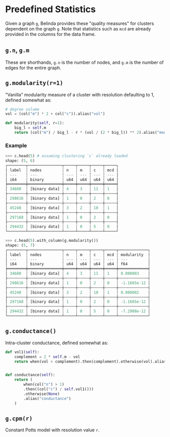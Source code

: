 # Predefined Statistics

Given a graph `g`, Belinda provides these "quality measures" for clusters dependent on
the graph `g`.
Note that statistics such as `mcd` are already provided in the columns for the data frame.

## `g.n`, `g.m`

These are shorthands, `g.n` is the number of nodes, and `g.m` is the number of edges
for the entire graph.

## `g.modularity(r=1)`

"Vanilla" modularity measure of a cluster with resolution defaulting to 1, defined somewhat as:

```python
# degree volume
vol = (col("m") * 2 + col("c")).alias("vol")

def modularity(self, r=1):
    big_l = self.m
    return (col("m") / big_l - r * (vol / (2 * big_l)) ** 2).alias("modularity")
```

### Example

```python
>>> c.head(5) # assuming clustering `c` already loaded
shape: (5, 6)
┌────────┬───────────────┬─────┬─────┬─────┬─────┐
│ label  ┆ nodes         ┆ n   ┆ m   ┆ c   ┆ mcd │
│ ---    ┆ ---           ┆ --- ┆ --- ┆ --- ┆ --- │
│ i64    ┆ binary        ┆ u64 ┆ u64 ┆ u64 ┆ u64 │
╞════════╪═══════════════╪═════╪═════╪═════╪═════╡
│ 34680  ┆ [binary data] ┆ 4   ┆ 3   ┆ 11  ┆ 1   │
├╌╌╌╌╌╌╌╌┼╌╌╌╌╌╌╌╌╌╌╌╌╌╌╌┼╌╌╌╌╌┼╌╌╌╌╌┼╌╌╌╌╌┼╌╌╌╌╌┤
│ 298616 ┆ [binary data] ┆ 1   ┆ 0   ┆ 2   ┆ 0   │
├╌╌╌╌╌╌╌╌┼╌╌╌╌╌╌╌╌╌╌╌╌╌╌╌┼╌╌╌╌╌┼╌╌╌╌╌┼╌╌╌╌╌┼╌╌╌╌╌┤
│ 45248  ┆ [binary data] ┆ 3   ┆ 2   ┆ 10  ┆ 1   │
├╌╌╌╌╌╌╌╌┼╌╌╌╌╌╌╌╌╌╌╌╌╌╌╌┼╌╌╌╌╌┼╌╌╌╌╌┼╌╌╌╌╌┼╌╌╌╌╌┤
│ 297168 ┆ [binary data] ┆ 1   ┆ 0   ┆ 2   ┆ 0   │
├╌╌╌╌╌╌╌╌┼╌╌╌╌╌╌╌╌╌╌╌╌╌╌╌┼╌╌╌╌╌┼╌╌╌╌╌┼╌╌╌╌╌┼╌╌╌╌╌┤
│ 294432 ┆ [binary data] ┆ 1   ┆ 0   ┆ 5   ┆ 0   │
└────────┴───────────────┴─────┴─────┴─────┴─────┘

>>> c.head(5).with_column(g.modularity())
shape: (5, 7)
┌────────┬───────────────┬─────┬─────┬─────┬─────┬─────────────┐
│ label  ┆ nodes         ┆ n   ┆ m   ┆ c   ┆ mcd ┆ modularity  │
│ ---    ┆ ---           ┆ --- ┆ --- ┆ --- ┆ --- ┆ ---         │
│ i64    ┆ binary        ┆ u64 ┆ u64 ┆ u64 ┆ u64 ┆ f64         │
╞════════╪═══════════════╪═════╪═════╪═════╪═════╪═════════════╡
│ 34680  ┆ [binary data] ┆ 4   ┆ 3   ┆ 11  ┆ 1   ┆ 0.000003    │
├╌╌╌╌╌╌╌╌┼╌╌╌╌╌╌╌╌╌╌╌╌╌╌╌┼╌╌╌╌╌┼╌╌╌╌╌┼╌╌╌╌╌┼╌╌╌╌╌┼╌╌╌╌╌╌╌╌╌╌╌╌╌┤
│ 298616 ┆ [binary data] ┆ 1   ┆ 0   ┆ 2   ┆ 0   ┆ -1.1665e-12 │
├╌╌╌╌╌╌╌╌┼╌╌╌╌╌╌╌╌╌╌╌╌╌╌╌┼╌╌╌╌╌┼╌╌╌╌╌┼╌╌╌╌╌┼╌╌╌╌╌┼╌╌╌╌╌╌╌╌╌╌╌╌╌┤
│ 45248  ┆ [binary data] ┆ 3   ┆ 2   ┆ 10  ┆ 1   ┆ 0.000002    │
├╌╌╌╌╌╌╌╌┼╌╌╌╌╌╌╌╌╌╌╌╌╌╌╌┼╌╌╌╌╌┼╌╌╌╌╌┼╌╌╌╌╌┼╌╌╌╌╌┼╌╌╌╌╌╌╌╌╌╌╌╌╌┤
│ 297168 ┆ [binary data] ┆ 1   ┆ 0   ┆ 2   ┆ 0   ┆ -1.1665e-12 │
├╌╌╌╌╌╌╌╌┼╌╌╌╌╌╌╌╌╌╌╌╌╌╌╌┼╌╌╌╌╌┼╌╌╌╌╌┼╌╌╌╌╌┼╌╌╌╌╌┼╌╌╌╌╌╌╌╌╌╌╌╌╌┤
│ 294432 ┆ [binary data] ┆ 1   ┆ 0   ┆ 5   ┆ 0   ┆ -7.2908e-12 │
└────────┴───────────────┴─────┴─────┴─────┴─────┴─────────────┘
```

## `g.conductance()`

Intra-cluster conductance, defined somewhat as:

```python
def vol1(self):
    complement = 2 * self.m - vol
    return when(vol > complement).then(complement).otherwise(vol).alias("vol1")


def conductance(self):
    return (
        when(col("n") > 1)
        .then((col("c") / self.vol1()))
        .otherwise(None)
        .alias("conductance")
    )
```

## `g.cpm(r)`

Constant Potts model with resolution value `r`.